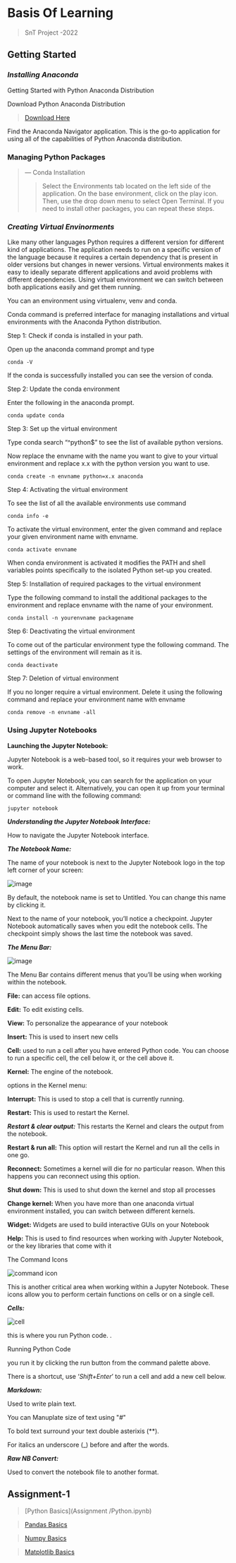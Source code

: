 # **Basis Of Learning**
>    SnT Project -2022 

## **Getting Started**
### ***Installing Anaconda***
Getting Started with Python Anaconda Distribution 

Download Python Anaconda Distribution
> [Download Here](https://www.anaconda.com/download/#windows)

 Find the Anaconda Navigator application. 
 This is the go-to application for using all of the capabilities of Python Anaconda distribution.


### Managing Python Packages

> — Conda Installation
>>Select the Environments tab located on the left side of the application.
On the base environment, click on the play icon. Then, use the drop down menu to select Open Terminal.
If you need to install other packages, you can repeat these steps.
### ***Creating Virtual Envinorments***

Like many other languages Python requires a different version for different kind of applications. The application needs to run on a specific version of the language because it requires a certain dependency that is present in older versions but changes in newer versions. Virtual environments makes it easy to ideally separate different applications and avoid problems with different dependencies. Using virtual environment we can switch between both applications easily and get them running.

You can an environment using virtualenv, venv and conda. 

Conda command is preferred interface for managing installations and virtual environments with the Anaconda Python distribution.

Step 1: Check if conda is installed in your path.

Open up the anaconda command prompt and type

    conda -V

If the conda is successfully installed 
you can see the version of conda.


Step 2: Update the conda environment 

Enter the following in the anaconda prompt.

    conda update conda

Step 3: Set up the virtual environment

Type conda search “^python$”  to see the list of available python versions.

Now replace the envname with the name you want to give to your virtual environment and replace x.x with the python version you want to use.

    conda create -n envname python=x.x anaconda

Step 4: Activating the virtual environment

To see the list of all the available environments use command 

    conda info -e

To activate the virtual environment, enter the given command and replace your given environment name with envname.

    conda activate envname


 

 When conda environment is activated it modifies the PATH and shell variables points specifically to the isolated Python set-up you created.

 

Step 5: Installation of required packages to the virtual environment


Type the following command to install the additional packages to the environment and replace envname with the name of your environment.

    conda install -n yourenvname packagename

Step 6: Deactivating the virtual environment

To come out of the particular environment type the following command. The settings of the environment will remain as it is.

    conda deactivate


Step 7: Deletion of virtual environment

If you no longer require a virtual environment. Delete it using the following command and replace your environment name with envname

    conda remove -n envname -all 

### **Using Jupyter Notebooks**
**Launching the Jupyter Notebook:**

Jupyter Notebook is a web-based tool, so it requires your web browser to work.

 To open Jupyter Notebook, you can search for the application on your computer and select it. Alternatively, you can open it up from your terminal or command line with the following command:

    jupyter notebook


***Understanding the Jupyter Notebook Interface:***



How to navigate the Jupyter Notebook interface.

***The Notebook Name:***

 The name of your notebook is next to the Jupyter Notebook logo in the top left corner of your screen:

![image](https://miro.medium.com/max/1400/0%2ADoCDP8q8teCrKmb_)

By default, the notebook name is set to Untitled. You can change this name by clicking it.


Next to the name of your notebook, you’ll notice a checkpoint. Jupyter Notebook automatically saves when you edit the notebook cells. The checkpoint simply shows the last time the notebook was saved.

***The Menu Bar:***

![image](https://miro.medium.com/max/1400/0%2Aj5uNXY3arianSJi5)

The Menu Bar contains different menus that you’ll be using when working within the notebook.

**File:** can access file options. 

**Edit:**  To edit existing cells. 

**View:**  To personalize the appearance of your notebook

**Insert:** This is used to insert new cells

**Cell:**  used to run a cell after you have entered Python code. You can choose to run a specific cell, the cell below it, or the cell above it.

**Kernel:** The engine of the notebook.

options in the Kernel menu:

**Interrupt:** This is used to stop a cell that is currently running. 

**Restart:** This is used to restart the Kernel. 

***Restart & clear output:*** This restarts the Kernel and clears the output from the notebook. 

**Restart & run all:** This option will restart the Kernel and run all the cells in one go.

**Reconnect:** Sometimes a kernel will die for no particular reason. When this happens you can reconnect using this option.

**Shut down:** This is used to shut down the kernel and stop all processes

**Change kernel:** When you have more than one anaconda virtual environment installed, you can switch between different kernels.

**Widget:** Widgets are used to build interactive GUIs on your Notebook

**Help:** This is used to find resources when working with Jupyter Notebook, or the key libraries that come with it

The Command Icons

![command icon](https://miro.medium.com/max/1400/0%2ABOy_aTKrPw1a5t8F)

This is another critical area when working within a Jupyter Notebook. These icons allow you to perform certain functions on cells or on a single cell.

***Cells:***

![cell](https://miro.medium.com/max/1400/0%2AFm0RReHc5O4PkO_i)

 this is where you run Python code. .

Running Python Code

 you run it by clicking the run button from the command palette above.

There is a shortcut, use ‘*Shift+Enter*’ to run a cell and add a new cell below.

***Markdown:***

 Used to write plain text. 

You can Manuplate size of text using "*#*"

To bold text surround your text double asterixis (**).

For italics an underscore (_) before and after the words.

***Raw NB Convert:***

Used to convert the notebook file to another format.


## **Assignment-1**

>[Python Basics](Assignment /Python.ipynb)

>[Pandas Basics](Pandas.ipynb)

>[Numpy Basics](Numpy.ipynb)

>[Matplotlib Basics](Matplotlib.ipynb)
